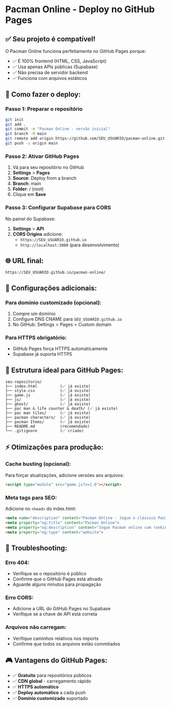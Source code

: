 # Pacman Online - Deploy no GitHub Pages

## ✅ **Seu projeto é compatível!**

O Pacman Online funciona perfeitamente no GitHub Pages porque:
- ✅ É 100% frontend (HTML, CSS, JavaScript)
- ✅ Usa apenas APIs públicas (Supabase)
- ✅ Não precisa de servidor backend
- ✅ Funciona com arquivos estáticos

## 🚀 **Como fazer o deploy:**

### Passo 1: Preparar o repositório
```bash
git init
git add .
git commit -m "Pacman Online - versão inicial"
git branch -M main
git remote add origin https://github.com/SEU_USUARIO/pacman-online.git
git push -u origin main
```

### Passo 2: Ativar GitHub Pages
1. Vá para seu repositório no GitHub
2. **Settings** > **Pages**
3. **Source**: Deploy from a branch
4. **Branch**: main
5. **Folder**: / (root)
6. Clique em **Save**

### Passo 3: Configurar Supabase para CORS
No painel do Supabase:
1. **Settings** > **API**
2. **CORS Origins** adicione:
   - `https://SEU_USUARIO.github.io`
   - `http://localhost:3000` (para desenvolvimento)

## 🌐 **URL final:**
`https://SEU_USUARIO.github.io/pacman-online/`

## 🔧 **Configurações adicionais:**

### Para domínio customizado (opcional):
1. Compre um domínio
2. Configure DNS CNAME para `SEU_USUARIO.github.io`
3. No GitHub: Settings > Pages > Custom domain

### Para HTTPS obrigatório:
- GitHub Pages força HTTPS automaticamente
- Supabase já suporta HTTPS

## 📁 **Estrutura ideal para GitHub Pages:**
```
seu-repositorio/
├── index.html          (✅ já existe)
├── style.css           (✅ já existe)
├── game.js             (✅ já existe)
├── js/                 (✅ já existe)
├── ghost/              (✅ já existe)
├── pac man & life counter & death/ (✅ já existe)
├── pac man tiles/      (✅ já existe)
├── pacman characters/  (✅ já existe)
├── pacman Items/       (✅ já existe)
├── README.md           (recomendado)
└── .gitignore          (✅ criado)
```

## ⚡ **Otimizações para produção:**

### Cache busting (opcional):
Para forçar atualizações, adicione versões aos arquivos:
```html
<script type="module" src="game.js?v=1.0"></script>
```

### Meta tags para SEO:
Adicione no `<head>` do index.html:
```html
<meta name="description" content="Pacman Online - Jogue o clássico Pacman com ranking mundial!">
<meta property="og:title" content="Pacman Online">
<meta property="og:description" content="Jogue Pacman online com ranking mundial!">
<meta property="og:type" content="website">
```

## 🐛 **Troubleshooting:**

### Erro 404:
- Verifique se o repositório é público
- Confirme que o GitHub Pages está ativado
- Aguarde alguns minutos para propagação

### Erro CORS:
- Adicione a URL do GitHub Pages no Supabase
- Verifique se a chave de API está correta

### Arquivos não carregam:
- Verifique caminhos relativos nos imports
- Confirme que todos os arquivos estão commitados

## 🎮 **Vantagens do GitHub Pages:**
- ✅ **Gratuito** para repositórios públicos
- ✅ **CDN global** - carregamento rápido
- ✅ **HTTPS automático**
- ✅ **Deploy automático** a cada push
- ✅ **Domínio customizado** suportado
